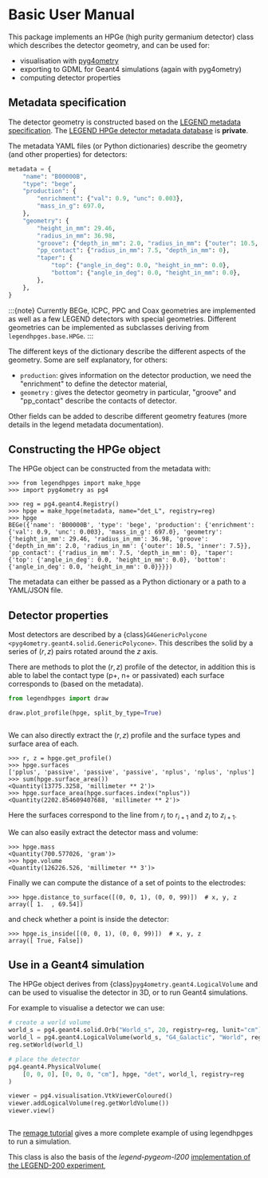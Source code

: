 # Basic User Manual

This package implements an HPGe (high purity germanium detector) class which
describes the detector geometry, and can be used for:

- visualisation with [pyg4ometry](https://pyg4ometry.readthedocs.io/en/stable/)
- exporting to GDML for Geant4 simulations (again with pyg4ometry)
- computing detector properties

## Metadata specification

The detector geometry is constructed based on the
[LEGEND metadata specification](https://legend-exp.github.io/legend-data-format-specs/dev/metadata/).
The
[LEGEND HPGe detector metadata database](https://github.com/legend-exp/legend-detectors/tree/main/germanium/diodes)
is **private**.

The metadata YAML files (or Python dictionaries) describe the geometry (and
other properties) for detectors:

```python
metadata = {
    "name": "B00000B",
    "type": "bege",
    "production": {
        "enrichment": {"val": 0.9, "unc": 0.003},
        "mass_in_g": 697.0,
    },
    "geometry": {
        "height_in_mm": 29.46,
        "radius_in_mm": 36.98,
        "groove": {"depth_in_mm": 2.0, "radius_in_mm": {"outer": 10.5, "inner": 7.5}},
        "pp_contact": {"radius_in_mm": 7.5, "depth_in_mm": 0},
        "taper": {
            "top": {"angle_in_deg": 0.0, "height_in_mm": 0.0},
            "bottom": {"angle_in_deg": 0.0, "height_in_mm": 0.0},
        },
    },
}
```

:::{note} Currently BEGe, ICPC, PPC and Coax geometries are implemented as well
as a few LEGEND detectors with special geometries. Different geometries can be
implemented as subclasses deriving from `legendhpges.base.HPGe`. :::

The different keys of the dictionary describe the different aspects of the
geometry. Some are self explanatory, for others:

- `production`: gives information on the detector production, we need the
  "enrichment" to define the detector material,
- `geometry` : gives the detector geometry in particular, "groove" and
  "pp_contact" describe the contacts of detector.

Other fields can be added to describe different geometry features (more details
in the legend metadata documentation).

## Constructing the HPGe object

The HPGe object can be constructed from the metadata with:

```pycon
>>> from legendhpges import make_hpge
>>> import pyg4ometry as pg4

>>> reg = pg4.geant4.Registry()
>>> hpge = make_hpge(metadata, name="det_L", registry=reg)
>>> hpge
BEGe({'name': 'B00000B', 'type': 'bege', 'production': {'enrichment': {'val': 0.9, 'unc': 0.003}, 'mass_in_g': 697.0}, 'geometry': {'height_in_mm': 29.46, 'radius_in_mm': 36.98, 'groove': {'depth_in_mm': 2.0, 'radius_in_mm': {'outer': 10.5, 'inner': 7.5}}, 'pp_contact': {'radius_in_mm': 7.5, 'depth_in_mm': 0}, 'taper': {'top': {'angle_in_deg': 0.0, 'height_in_mm': 0.0}, 'bottom': {'angle_in_deg': 0.0, 'height_in_mm': 0.0}}}})
```

The metadata can either be passed as a Python dictionary or a path to a
YAML/JSON file.

## Detector properties

Most detectors are described by a
{class}`G4GenericPolycone <pyg4ometry.geant4.solid.GenericPolycone>`. This
describes the solid by a series of $(r,z)$ pairs rotated around the $z$ axis.

There are methods to plot the $(r,z)$ profile of the detector, in addition this
is able to label the contact type (p+, n+ or passivated) each surface
corresponds to (based on the metadata).

```python
from legendhpges import draw

draw.plot_profile(hpge, split_by_type=True)
```

```{image} images/bege_profile.png

```

We can also directly extract the $(r,z)$ profile and the surface types and
surface area of each.

```pycon
>>> r, z = hpge.get_profile()
>>> hpge.surfaces
['pplus', 'passive', 'passive', 'passive', 'nplus', 'nplus', 'nplus']
>>> sum(hpge.surface_area())
<Quantity(13775.3258, 'millimeter ** 2')>
>>> hpge.surface_area(hpge.surfaces.index("nplus"))
<Quantity(2202.854609407688, 'millimeter ** 2')>
```

Here the surfaces correspond to the line from $r_i$ to $r_{i+1}$ and $z_i$ to
$z_{i+1}$.

We can also easily extract the detector mass and volume:

```pycon
>>> hpge.mass
<Quantity(700.577026, 'gram')>
>>> hpge.volume
<Quantity(126226.526, 'millimeter ** 3')>
```

Finally we can compute the distance of a set of points to the electrodes:

```pycon
>>> hpge.distance_to_surface([(0, 0, 1), (0, 0, 99)])  # x, y, z
array([ 1.  , 69.54])
```

and check whether a point is inside the detector:

```pycon
>>> hpge.is_inside([(0, 0, 1), (0, 0, 99)])  # x, y, z
array([ True, False])
```

## Use in a Geant4 simulation

The HPGe object derives from {class}`pyg4ometry.geant4.LogicalVolume` and can be
used to visualise the detector in 3D, or to run Geant4 simulations.

For example to visualise a detector we can use:

```python
# create a world volume
world_s = pg4.geant4.solid.Orb("World_s", 20, registry=reg, lunit="cm")
world_l = pg4.geant4.LogicalVolume(world_s, "G4_Galactic", "World", registry=reg)
reg.setWorld(world_l)

# place the detector
pg4.geant4.PhysicalVolume(
    [0, 0, 0], [0, 0, 0, "cm"], hpge, "det", world_l, registry=reg
)

viewer = pg4.visualisation.VtkViewerColoured()
viewer.addLogicalVolume(reg.getWorldVolume())
viewer.view()
```

```{image} images/bege.png

```

The [remage tutorial](https://remage.readthedocs.io/en/stable/) gives a more
complete example of using legendhpges to run a simulation.

This class is also the basis of the _legend-pygeom-l200_
[implementation of the LEGEND-200 experiment](https://github.com/legend-exp/legend-pygeom-l200),
